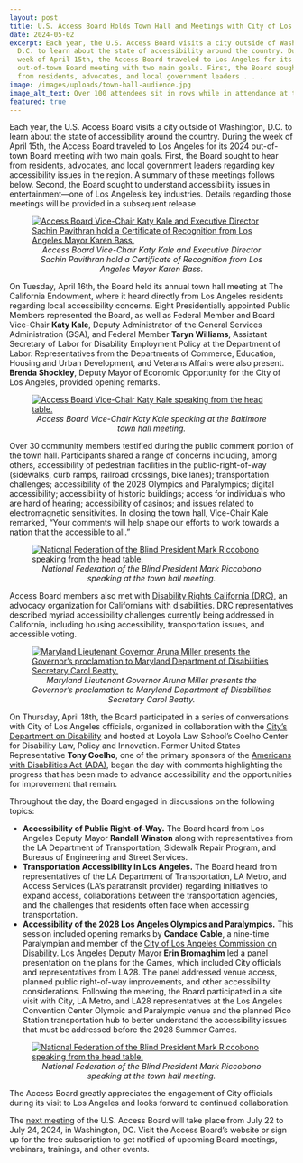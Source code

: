 ```yaml
---
layout: post
title: U.S. Access Board Holds Town Hall and Meetings with City of Los Angeles
date: 2024-05-02
excerpt: Each year, the U.S. Access Board visits a city outside of Washington,
  D.C. to learn about the state of accessibility around the country. During the
  week of April 15th, the Access Board traveled to Los Angeles for its 2024
  out-of-town Board meeting with two main goals. First, the Board sought to hear
  from residents, advocates, and local government leaders . . .
image: /images/uploads/town-hall-audience.jpg
image_alt_text: Over 100 attendees sit in rows while in attendance at the town hall.
featured: true
---
```

Each year, the U.S. Access Board visits a city outside of Washington, D.C. to learn about the state of accessibility around the country. During the week of April 15th, the Access Board traveled to Los Angeles for its 2024 out-of-town Board meeting with two main goals. First, the Board sought to hear from residents, advocates, and local government leaders regarding key accessibility issues in the region. A summary of these meetings follows below. Second, the Board sought to understand accessibility issues in entertainment—one of Los Angeles’s key industries. Details regarding those meetings will be provided in a subsequent release.

<figure class="img-right">
  <a href="{{ site.baseurl }}/images/uploads/sachin-and-katy-proclamation.jpg">
    <img src="{{ site.baseurl }}/images/uploads/sachin-and-katy-proclamation.jpg" alt="Access Board Vice-Chair Katy Kale and Executive Director Sachin Pavithran hold a Certificate of Recognition from Los Angeles Mayor Karen Bass." class="center">
  </a>
  <figcaption style="text-align:center">
    <em>Access Board Vice-Chair Katy Kale and Executive Director Sachin Pavithran hold a Certificate of Recognition from Los Angeles Mayor Karen Bass.</em>
  </figcaption>
</figure>

On Tuesday, April 16th, the Board held its annual town hall meeting at The California Endowment, where it heard directly from Los Angeles residents regarding local accessibility concerns. Eight Presidentially appointed Public Members represented the Board, as well as Federal Member and Board Vice-Chair **Katy Kale**, Deputy Administrator of the General Services Administration (GSA), and Federal Member **Taryn Williams**, Assistant Secretary of Labor for Disability Employment Policy at the Department of Labor. Representatives from the Departments of Commerce, Education, Housing and Urban Development, and Veterans Affairs were also present. **Brenda Shockley**, Deputy Mayor of Economic Opportunity for the City of Los Angeles, provided opening remarks.

<figure class="img-left">
  <a href="{{ site.baseurl }}/images/uploads/town-hall-audience.jpg">
    <img src="{{ site.baseurl }}/images/uploads/town-hall-audience.jpg" alt="Access Board Vice-Chair Katy Kale speaking from the head table." class="center">
  </a>
  <figcaption style="text-align:center">
    <em>Access Board Vice-Chair Katy Kale speaking at the Baltimore town hall meeting.</em>
  </figcaption>
</figure>

Over 30 community members testified during the public comment portion of the town hall. Participants shared a range of concerns including, among others, accessibility of pedestrian facilities in the public-right-of-way (sidewalks, curb ramps, railroad crossings, bike lanes); transportation challenges; accessibility of the 2028 Olympics and Paralympics; digital accessibility; accessibility of historic buildings; access for individuals who are hard of hearing; accessibility of casinos; and issues related to electromagnetic sensitivities. In closing the town hall, Vice-Chair Kale remarked, “Your comments will help shape our efforts to work towards a nation that the accessible to all.”

<figure class="img-right">
  <a href="{{ site.baseurl }}/images/uploads/sachin-and-chris-drc.jpg">
    <img src="{{ site.baseurl }}/images/uploads/sachin-and-chris-drc.jpg" alt="National Federation of the Blind President Mark Riccobono speaking from the head table." class="center">
  </a>
  <figcaption style="text-align:center">
    <em>National Federation of the Blind President Mark Riccobono speaking at the town hall meeting.</em>
  </figcaption>
</figure>

Access Board members also met with [Disability Rights California (DRC)](https://www.disabilityrightsca.org/), an advocacy organization for Californians with disabilities. DRC representatives described myriad accessibility challenges currently being addressed in California, including housing accessibility, transportation issues, and accessible voting.

<figure class="img-left">
  <a href="{{ site.baseurl }}/images/uploads/intersection-site-visit.jpg">
    <img src="{{ site.baseurl }}/images/uploads/intersection-site-visit.jpg" alt="Maryland Lieutenant Governor Aruna Miller presents the Governor’s proclamation to Maryland Department of Disabilities Secretary Carol Beatty." class="center">
  </a>
  <figcaption style="text-align:center">
    <em> Maryland Lieutenant Governor Aruna Miller presents the Governor’s proclamation to Maryland Department of Disabilities Secretary Carol Beatty.</em>
  </figcaption>
</figure>

On Thursday, April 18th, the Board participated in a series of conversations with City of Los Angeles officials, organized in collaboration with the [City’s Department on Disability](https://disability.lacity.gov/) and hosted at Loyola Law School’s Coelho Center for Disability Law, Policy and Innovation. Former United States Representative **Tony Coelho**, one of the primary sponsors of the [Americans with Disabilities Act (ADA)](https://www.access-board.gov/about/law/ada.html), began the day with comments highlighting the progress that has been made to advance accessibility and the opportunities for improvement that remain.

Throughout the day, the Board engaged in discussions on the following topics:

* **Accessibility of Public Right-of-Way.** The Board heard from Los Angeles Deputy Mayor **Randall Winston** along with representatives from the LA Department of Transportation, Sidewalk Repair Program, and Bureaus of Engineering and Street Services.
* **Transportation Accessibility in Los Angeles.** The Board heard from representatives of the LA Department of Transportation, LA Metro, and Access Services (LA’s paratransit provider) regarding initiatives to expand access, collaborations between the transportation agencies, and the challenges that residents often face when accessing transportation.
* **Accessibility of the 2028 Los Angeles Olympics and Paralympics.** This session included opening remarks by **Candace Cable**, a nine-time Paralympian and member of the [City of Los Angeles Commission on Disability](https://disability.lacity.gov/about/commission-disability). Los Angeles Deputy Mayor **Erin Bromaghim** led a panel presentation on the plans for the Games, which included City officials and representatives from LA28. The panel addressed venue access, planned public right-of-way improvements, and other accessibility considerations. Following the meeting, the Board participated in a site visit with City, LA Metro, and LA28 representatives at the Los Angeles Convention Center Olympic and Paralympic venue and the planned Pico Station transportation hub to better understand the accessibility issues that must be addressed before the 2028 Summer Games.

<figure class="img-right">
  <a href="{{ site.baseurl }}/images/uploads/group-outside-convention-center.JPG">
    <img src="{{ site.baseurl }}/images/uploads/group-outside-convention-center.JPG" alt="National Federation of the Blind President Mark Riccobono speaking from the head table." class="center">
  </a>
  <figcaption style="text-align:center">
    <em>National Federation of the Blind President Mark Riccobono speaking at the town hall meeting.</em>
  </figcaption>
</figure>

The Access Board greatly appreciates the engagement of City officials during its visit to Los Angeles and looks forward to continued collaboration.

The [next meeting](https://www.access-board.gov/about/meetings.html) of the U.S. Access Board will take place from July 22 to July 24, 2024, in Washington, DC. Visit the Access Board’s website or sign up for the free subscription to get notified of upcoming Board meetings, webinars, trainings, and other events.